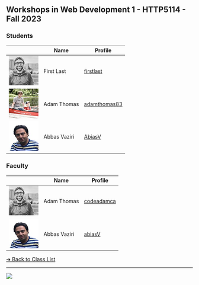 <style>@import url("//readme.codeadam.ca/readme.css");</style>

## Workshops in Web Development 1 - HTTP5114 - Fall 2023

### Students

|                                         | Name         | Profile                               |
| --------------------------------------- | ------------ | ------------------------------------- |
| ![First Last](images/codeadamca.png)    | First Last   | [firstlast](students/firstlast)       |
| ![Adam Thomas](images/thomasadam83.jpg) | Adam Thomas  | [adamthomas83](students/adamthomas83) |
| ![Abbas Vaziri](images/abiasV.jpg)      | Abbas Vaziri | [AbiasV](students/AbiasV.markdown)    |

### Faculty

|                                       | Name         | Profile                            |
| ------------------------------------- | ------------ | ---------------------------------- |
| ![Adam Thomas](images/codeadamca.png) | Adam Thomas  | [codeadamca](faculty/codeadamca)   |
| ![Abbas Vaziri](images/abiasV.jpg)     | Abbas Vaziri | [abiasV](students/AbiasV.markdown) |

[&#10132; Back to Class List](/)

---

<a href="https://brickmmo.com">
<img src="https://brickmmo.com/images/brickmmo-logo-horizontal.jpg" width="100">
</a>
